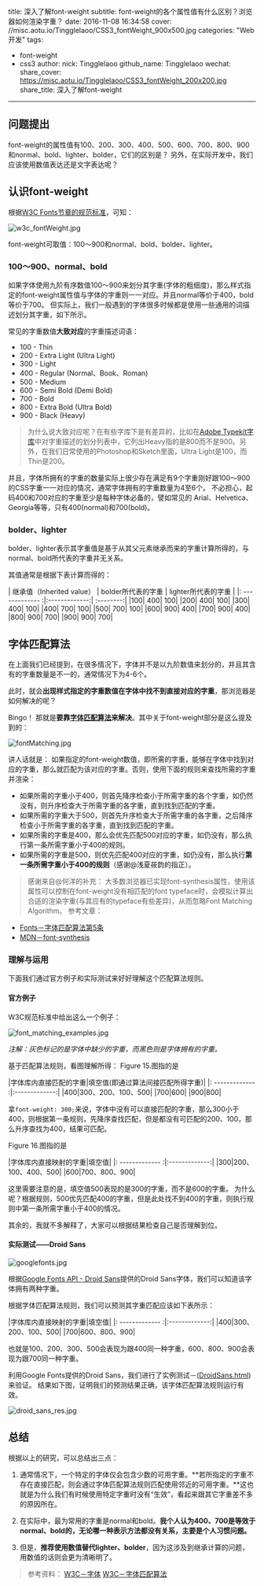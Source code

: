 title: 深入了解font-weight
subtitle: font-weight的各个属性值有什么区别？浏览器如何渲染字重？
date: 2016-11-08 16:34:58
cover: //misc.aotu.io/Tingglelaoo/CSS3_fontWeight_900x500.jpg
categories: "Web开发"
tags:
- font-weight
- css3
author:
    nick: Tingglelaoo
    github_name: Tingglelaoo
wechat:
    share_cover: https://misc.aotu.io/Tingglelaoo/CSS3_fontWeight_200x200.jpg
    share_title: 深入了解font-weight

---

## 问题提出

font-weight的属性值有100、200、300、400、500、600、700、800、900和normal、bold、lighter、bolder，它们的区别是？
另外，在实际开发中，我们应该使用数值表达还是文字表达呢？

## 认识font-weight

根据[W3C Fonts节章的规范标准](https://www.w3.org/html/ig/zh/wiki/CSS3%E5%AD%97%E4%BD%93%E6%A8%A1%E5%9D%97#.E5.AD.97.E4.BD.93.E7.B2.97.E7.BB.86.EF.BC.9A.E2.80.98font-weight.E2.80.99.E5.B1.9E.E6.80.A7)，可知：

![w3c_fontWeight.jpg](//misc.aotu.io/Tingglelaoo/w3c_fontWeight.jpg)

font-weight可取值：100～900和normal、bold、bolder、lighter。

### 100～900、normal、bold

如果字体使用九阶有序数值100～900来划分其字重(字体的粗细度)，那么样式指定的font-weight属性值与字体的字重则一一对应。并且normal等价于400，bold等价于700。
但实际上，我们一般遇到的字体很多时候都是使用一些通用的词描述划分其字重，如下所示。

常见的字重数值**大致对应**的字重描述词语：
- 100 - Thin
- 200 - Extra Light (Ultra Light)
- 300 - Light
- 400 - Regular (Normal、Book、Roman)
- 500 - Medium
- 600 - Semi Bold (Demi Bold)
- 700 - Bold
- 800 - Extra Bold (Ultra Bold)
- 900 - Black (Heavy)

> 为什么说大致对应呢？在有些字库下是有差异的，比如在[Adobe Typekit字库](https://helpx.adobe.com/typekit/using/css-selectors.html)中对字重描述的划分列表中，它列出Heavy指的是800而不是900。另外，在我们日常使用的Photoshop和Sketch里面，Ultra Light是100，而Thin是200。

并且，字体所拥有的字重的数量实际上很少存在满足有9个字重刚好跟100～900的CSS字重一一对应的情况，通常字体拥有的字重数量为4至6个。
不必担心，起码400和700对应的字重至少是每种字体必备的，譬如常见的 Arial、Helvetica、Georgia等等，只有400(normal)和700(bold)。

### bolder、lighter

bolder、lighter表示其字重值是基于从其父元素继承而来的字重计算所得的，与normal、bold所代表的字重并无关系。

其值通常是根据下表计算而得的：

| 继承值（Inherited value）        |  bolder所代表的字重           | lighter所代表的字重	  |
|: ------------- :|:-------------:| :--------:|
|100|	400|	100|
|200|	400|	100|
|300|	400|	100|
|400|	700|	100|
|500|	700|	100|
|600|	900|	400|
|700|	900|	400|
|800|	900|	700|
|900|	900|	700|

## 字体匹配算法

在上面我们已经提到，在很多情况下，字体并不是以九阶数值来划分的，并且其含有的字重数量是不一的，通常情况下为4-6个。

此时，就会**出现样式指定的字重数值在字体中找不到直接对应的字重**，那浏览器是如何解决的呢？

Bingo！
那就是**要靠[字体匹配算法](https://www.w3.org/TR/css-fonts-3/#font-matching-algorithm)来解决**。其中关于font-weight部分是这么提及到的：

![fontMatching.jpg](//misc.aotu.io/Tingglelaoo/fontMatching.jpg)

讲人话就是：
如果指定的font-weight数值，即所需的字重，能够在字体中找到对应的字重，那么就匹配为该对应的字重。否则，使用下面的规则来查找所需的字重并渲染：
- 如果所需的字重小于400，则首先降序检查小于所需字重的各个字重，如仍然没有，则升序检查大于所需字重的各字重，直到找到匹配的字重。
- 如果所需的字重大于500，则首先升序检查大于所需字重的各字重，之后降序检查小于所需字重的各字重，直到找到匹配的字重。
- 如果所需的字重是400，那么会优先匹配500对应的字重，如仍没有，那么执行第一条所需字重小于400的规则。
- 如果所需的字重是500，则优先匹配400对应的字重，如仍没有，那么执行**第一条所需字重小于400的规则**（感谢@浅夏莜韵的指正）。

> 感谢来自@何洋的补充：
大多数浏览器已实现font-synthesis属性，使用该属性可以控制在font-weight没有相匹配的font typeface时，会模拟计算出合适的渲染字重(与其应有的typeface有些差异)，从而忽略Font Matching Algorithm。
参考文章：
- [Fonts－字体匹配算法第5条](https://www.w3.org/TR/REC-CSS2/fonts.html#algorithm) 
- [MDN－font-synthesis](https://developer.mozilla.org/en/docs/Web/CSS/font-synthesis)

### 理解与运用

下面我们通过官方例子和实际测试来好好理解这个匹配算法规则。

#### 官方例子

W3C规范标准中给出这么一个例子：

![font_matching_examples.jpg](//misc.aotu.io/Tingglelaoo/font_matching_examples.jpg)

_注解：灰色标记的是字体中缺少的字重，而黑色则是字体拥有的字重。_

基于匹配算法规则，看图理解所得：
Figure 15.图指的是

|字体库内直接匹配的字重|填空值(即通过算法间接匹配所得字重)|
|: ------------- :|:-------------:|
|400|300、200、100、500|
|700|600|
|900|800|

拿`font-weight: 300;`来说，字体中没有可以直接匹配的字重，那么300小于400，则根据第一条规则，先降序查找匹配，但是都没有可匹配的200、100，那么升序查找为400，结果可匹配。

Figure 16.图指的是

|字体库内直接映射的字重|填空值|
|: ------------- :|:-------------:|
|300|200、100、400、500|
|600|700、800、900|

这里需要注意的是，填空值500表现的是300的字重，而不是600的字重。
为什么呢？根据规则，500优先匹配400的字重，但是此处找不到400的字重，则执行规则中第一条所需字重小于400的情况。

其余的，我就不多解释了，大家可以根据结果检查自己是否理解到位。

#### 实际测试——Droid Sans

![googlefonts.jpg](//misc.aotu.io/Tingglelaoo/googlefonts.jpg)

根据[Google Fonts API - Droid Sans](https://fonts.google.com/?query=droid)提供的Droid Sans字体，我们可以知道该字体拥有两种字重。

根据字体匹配算法规则，我们可以预测其字重匹配应该如下表所示：

|字体库内直接映射的字重|填空值|
|: ------------- :|:-------------:|
|400|300、200、100、500|
|700|600、800、900|

也就是100、200、300、500会表现为跟400同一种字重，600、800、900会表现为跟700同一种字重。

利用Google Fonts提供的Droid Sans，我们进行了实例测试－([DroidSans.html](http://jdc.jd.com/demo/ting/DroidSans.html))来验证。
结果如下图，证明我们的预测结果正确，该字体匹配算法规则运行有效。

![droid_sans_res.jpg](//misc.aotu.io/Tingglelaoo/droid_sans_res.jpg)

## 总结

根据以上的研究，可以总结出三点：
1. 通常情况下，一个特定的字体仅会包含少数的可用字重。**若所指定的字重不存在直接匹配，则会通过字体匹配算法规则匹配使用邻近的可用字重。**这也就是为什么我们有时候使用特定字重时没有“生效”，看起来跟其它字重差不多的原因所在。

2. 在实际中，最为常用的字重是normal和bold。**我个人认为400、700是等效于normal、bold的，无论哪一种表示方法都没有关系，主要是个人习惯问题。**

3. 但是，**推荐使用数值替代lighter、bolder**，因为这涉及到继承计算的问题，用数值的话则会更为清晰明了。




> 参考资料：
[W3C－字体](https://www.w3.org/TR/CSS21/fonts.html#font-boldness)
[W3C－字体匹配算法](https://www.w3.org/TR/css-fonts-3/#font-matching-algorithm)

